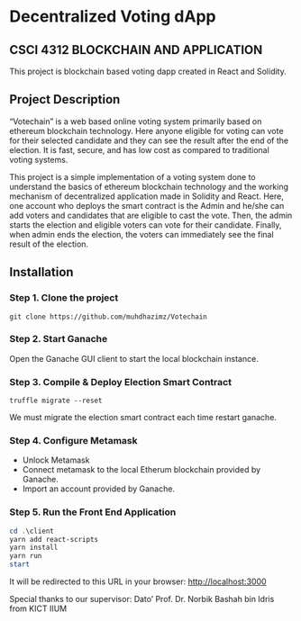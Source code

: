 # Decentralized Voting dApp

## CSCI 4312 BLOCKCHAIN AND APPLICATION

This project is blockchain based voting dapp created in React and Solidity.

## Project Description

“Votechain” is a web based online voting system primarily based on ethereum blockchain technology. Here anyone eligible for voting can vote for their selected candidate and they can see the result after the end of the election. It is fast, secure, and has low cost as compared to traditional voting systems.

This project is a simple implementation of a voting system done to understand the basics of ethereum blockchain technology and the working mechanism of decentralized application made in Solidity and React. Here, one account who deploys the smart contract is the Admin and he/she can add voters and candidates that are eligible to cast the vote.  Then, the admin starts the election and eligible voters can vote for their candidate. Finally, when admin ends the election, the voters can immediately see the final result of the election.

## Installation

### Step 1. Clone the project

```git clone https://github.com/muhdhazimz/Votechain```

### Step 2. Start Ganache

Open the Ganache GUI client to start the local blockchain instance.

### Step 3. Compile & Deploy Election Smart Contract

```truffle migrate --reset```

We must migrate the election smart contract each time restart ganache.

### Step 4. Configure Metamask

- Unlock Metamask
- Connect metamask to the local Etherum blockchain provided by Ganache.
- Import an account provided by Ganache.

### Step 5. Run the Front End Application

```powershell
cd .\client
yarn add react-scripts
yarn install
yarn run
start
```

It will be redirected to this URL in your browser: <http://localhost:3000>

Special thanks to our supervisor: Dato’ Prof. Dr. Norbik Bashah bin Idris from KICT IIUM
